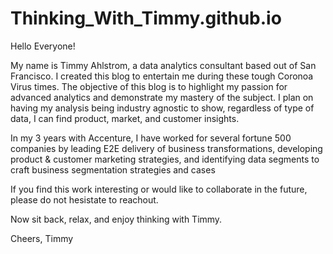 # Thinking_With_Timmy.github.io

Hello Everyone!

My name is Timmy Ahlstrom, a data analytics consultant based out of San Francisco. I created this blog to entertain me during these tough Coronoa Virus times. The objective of this blog is to highlight my passion for advanced analytics and demonstrate my mastery of the subject. I plan on having my analysis being industry agnostic to show, regardless of type of data, I can find product, market, and customer insights.

In my 3 years with Accenture, I have worked for several fortune 500 companies by leading E2E delivery of business transformations, developing product & customer marketing strategies, and identifying data segments to craft business segmentation strategies and cases

If you find this work interesting or would like to collaborate in the future, please do not hesistate to reachout.

Now sit back, relax, and enjoy thinking with Timmy.

Cheers, Timmy
